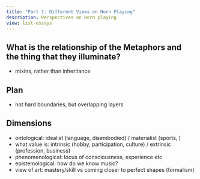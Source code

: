 ```yaml
---
title: "Part 1: Different Views on Horn Playing"
description: Perspectives on Horn playing
view: list-essays
---
```


## What is the relationship of the Metaphors and the thing that they illuminate?

- mixins, rather than inheritance


## Plan

- not hard boundaries, but overlapping layers 

## Dimensions
- ontological: idealist (language, disembodied) / materialist (sports, )
- what value is: intrinsic (hobby, participation, culture) / extrinsic (profession, business)
- phenomenological: locus of consciousness, experience etc
- epistemological: how do we know music?
- view of art: mastery/skill vs coming closer to perfect shapes (formalism)
